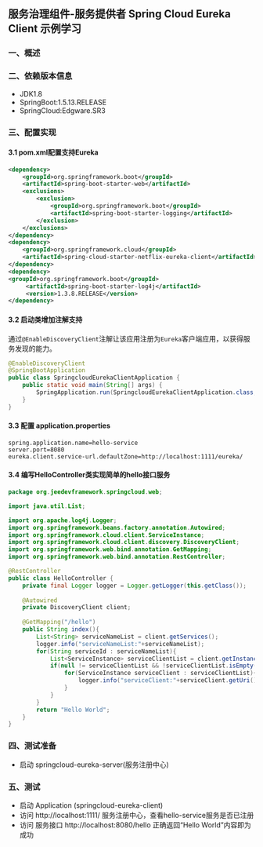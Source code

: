 ## 服务治理组件-服务提供者 Spring Cloud Eureka Client 示例学习

### 一、概述

### 二、依赖版本信息
* JDK1.8
* SpringBoot:1.5.13.RELEASE
* SpringCloud:Edgware.SR3

### 三、配置实现
#### 3.1 pom.xml配置支持Eureka
```xml
<dependency>
	<groupId>org.springframework.boot</groupId>
	<artifactId>spring-boot-starter-web</artifactId>
	<exclusions>  
        <exclusion>   
            <groupId>org.springframework.boot</groupId>  
            <artifactId>spring-boot-starter-logging</artifactId>  
        </exclusion>  
    </exclusions>
</dependency>
<dependency>
	<groupId>org.springframework.cloud</groupId>
	<artifactId>spring-cloud-starter-netflix-eureka-client</artifactId>
</dependency>
<dependency>
<groupId>org.springframework.boot</groupId>  
     <artifactId>spring-boot-starter-log4j</artifactId>
     <version>1.3.8.RELEASE</version>
</dependency> 
```

#### 3.2  启动类增加注解支持

通过`@EnableDiscoveryClient`注解让该应用注册为`Eureka`客户端应用，以获得服务发现的能力。


```java
@EnableDiscoveryClient
@SpringBootApplication
public class SpringcloudEurekaClientApplication {
	public static void main(String[] args) {
		SpringApplication.run(SpringcloudEurekaClientApplication.class, args);
	}
}
```

#### 3.3  配置 application.properties
```properties
spring.application.name=hello-service
server.port=8080
eureka.client.service-url.defaultZone=http://localhost:1111/eureka/
```

#### 3.4 编写HelloController类实现简单的hello接口服务
```java
package org.jeedevframework.springcloud.web;

import java.util.List;

import org.apache.log4j.Logger;
import org.springframework.beans.factory.annotation.Autowired;
import org.springframework.cloud.client.ServiceInstance;
import org.springframework.cloud.client.discovery.DiscoveryClient;
import org.springframework.web.bind.annotation.GetMapping;
import org.springframework.web.bind.annotation.RestController;

@RestController
public class HelloController {
	private final Logger logger = Logger.getLogger(this.getClass());
	
	@Autowired
	private DiscoveryClient client;
	
	@GetMapping("/hello")
	public String index(){
		List<String> serviceNameList = client.getServices();
		logger.info("serviceNameList:"+serviceNameList);
		for(String serviceId : serviceNameList){
			List<ServiceInstance> serviceClientList = client.getInstances(serviceId);
			if(null != serviceClientList && !serviceClientList.isEmpty()){
				for(ServiceInstance serviceClient : serviceClientList){
					logger.info("serviceClient:"+serviceClient.getUri()+","+serviceClient.getHost()+":"+serviceClient.getPort()+","+serviceClient.getServiceId());
				}
			}
		}
		return "Hello World";
	}
}

```

###  四、测试准备
* 启动 springcloud-eureka-server(服务注册中心)

### 五、测试
* 启动 Application (springcloud-eureka-client)
* 访问 http://localhost:1111/ 服务注册中心，查看hello-service服务是否已注册
* 访问 服务接口 http://localhost:8080/hello 正确返回“Hello World”内容即为成功